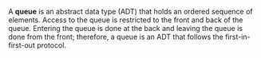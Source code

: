 A **queue** is an abstract data type (ADT) that holds an ordered sequence of elements. Access to the queue is restricted to the front and back of the queue. Entering the queue is done at the back and leaving the queue is done from the front; therefore, a queue is an ADT that follows the first-in-first-out protocol.

